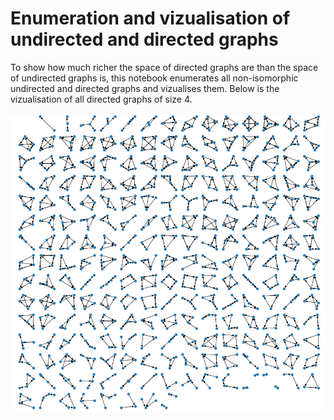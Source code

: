 # Enumeration and vizualisation of undirected and directed graphs

To show how much richer the space of directed graphs are than the space of undirected graphs is, this notebook enumerates all non-isomorphic undirected and directed graphs and vizualises them. Below is the vizualisation of all directed graphs of size 4.

![vizualisation](./all-directed-graphs-of-size-4.png)

